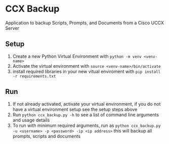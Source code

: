 # CCX Backup

Application to backup Scripts, Prompts, and Documents from a Cisco UCCX Server

## Setup

1. Create a new Python Virtual Environment with `python -m venv <venv-name>`
2. Activate the virtual environment with `source <venv-name>/bin/activate`
3. install required libraries in your new vitual enviroment with `pip install -r requirements.txt`

## Run

1. If not already activated, activate your virtual environment, if you do not have a virtual environment setup see the setup steps above
2. Run `python ccx_backup.py -h` to see a list of command line arguments and usage details
3. To run with minimum required arguments, run as `python ccx_backup.py -u <username> -p <password> -ip <ip address>` this will backup all prompts, scripts and documents
